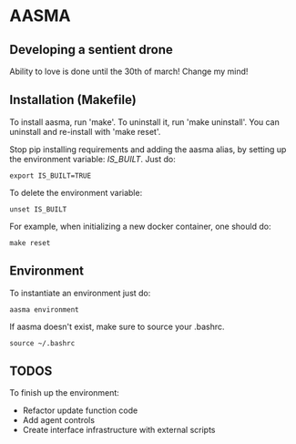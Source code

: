 # AASMA
## Developing a sentient drone

Ability to love is done until the 30th of march! Change my mind!

## Installation (Makefile)
To install aasma, run 'make'.
To uninstall it, run 'make uninstall'.
You can uninstall and re-install with 'make reset'.

Stop pip installing requirements and adding the aasma alias,
by setting up the environment variable: *IS_BUILT*.
Just do:
```console
export IS_BUILT=TRUE
```

To delete the environment variable:
```console
unset IS_BUILT
```

For example, when initializing a new docker container, one should do:
```console
make reset
```

## Environment

To instantiate an environment just do:
```console
aasma environment
```

If aasma doesn't exist, make sure to source your .bashrc.
```console
source ~/.bashrc
```

## TODOS
To finish up the environment:
* Refactor update function code
* Add agent controls
* Create interface infrastructure with external scripts
